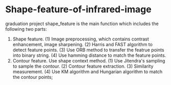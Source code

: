 # Shape-feature-of-infrared-image
graduation project
shape_feature is the main function which includes the following two parts:
1. Shape feature. 
   (1) Image preprocessing, which contains contrast enhancement, image sharpening. 
   (2) Harris and FAST algorithm to detect feature points. 
   (3) Use ORB method to transfer the featrue points into binary string.
   (4) Use hamming distance to match the feature points.
2. Contour feature. Use shape context method.
   (1) Use Jitendra's sampling to sample the contour.
   (2) Contour feature extraction.
   (3) Similarity measurement.
   (4) Use KM algorithm and Hungarian algorithm to match the contour points;
